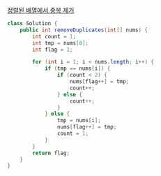 [정렬된 배열에서 중복 제거](https://leetcode.com/problems/remove-duplicates-from-sorted-array-ii/description/?envType=study-plan-v2&envId=top-interview-150)

```java
class Solution {
    public int removeDuplicates(int[] nums) {
        int count = 1;
        int tmp = nums[0];
        int flag = 1;

        for (int i = 1; i < nums.length; i++) {
            if (tmp == nums[i]) {
                if (count < 2) {
                    nums[flag++] = tmp;
                    count++;
                } else {
                    count++;
                }
            } else {
                tmp = nums[i];
                nums[flag++] = tmp;
                count = 1;
            }
        }
        return flag;
    }
}
```
